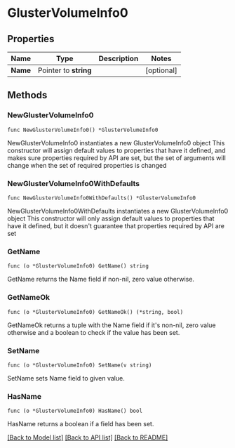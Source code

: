 # GlusterVolumeInfo0

## Properties

Name | Type | Description | Notes
------------ | ------------- | ------------- | -------------
**Name** | Pointer to **string** |  | [optional] 

## Methods

### NewGlusterVolumeInfo0

`func NewGlusterVolumeInfo0() *GlusterVolumeInfo0`

NewGlusterVolumeInfo0 instantiates a new GlusterVolumeInfo0 object
This constructor will assign default values to properties that have it defined,
and makes sure properties required by API are set, but the set of arguments
will change when the set of required properties is changed

### NewGlusterVolumeInfo0WithDefaults

`func NewGlusterVolumeInfo0WithDefaults() *GlusterVolumeInfo0`

NewGlusterVolumeInfo0WithDefaults instantiates a new GlusterVolumeInfo0 object
This constructor will only assign default values to properties that have it defined,
but it doesn't guarantee that properties required by API are set

### GetName

`func (o *GlusterVolumeInfo0) GetName() string`

GetName returns the Name field if non-nil, zero value otherwise.

### GetNameOk

`func (o *GlusterVolumeInfo0) GetNameOk() (*string, bool)`

GetNameOk returns a tuple with the Name field if it's non-nil, zero value otherwise
and a boolean to check if the value has been set.

### SetName

`func (o *GlusterVolumeInfo0) SetName(v string)`

SetName sets Name field to given value.

### HasName

`func (o *GlusterVolumeInfo0) HasName() bool`

HasName returns a boolean if a field has been set.


[[Back to Model list]](../README.md#documentation-for-models) [[Back to API list]](../README.md#documentation-for-api-endpoints) [[Back to README]](../README.md)


